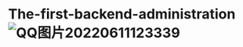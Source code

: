 # The-first-backend-administration![QQ图片20220611123339](https://user-images.githubusercontent.com/82451169/173172590-75f30f29-5bc3-496f-a26c-7c7d395a64dd.png)
